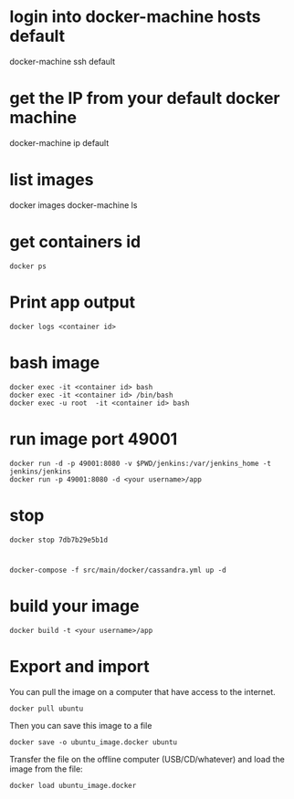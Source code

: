 # login into docker-machine hosts default
docker-machine ssh default

# get the IP from your default docker machine
docker-machine ip default

# list images
docker images
docker-machine ls

# get containers id
	docker ps

# Print app output
	docker logs <container id>

# bash image
	docker exec -it <container id> bash
	docker exec -it <container id> /bin/bash
	docker exec -u root  -it <container id> bash

# run image port 49001
	docker run -d -p 49001:8080 -v $PWD/jenkins:/var/jenkins_home -t jenkins/jenkins
	docker run -p 49001:8080 -d <your username>/app

# stop
	docker stop 7db7b29e5b1d

# 
	docker-compose -f src/main/docker/cassandra.yml up -d

# build your image
	docker build -t <your username>/app

 
# Export and import
You can pull the image on a computer that have access to the internet.

	docker pull ubuntu

Then you can save this image to a file

	docker save -o ubuntu_image.docker ubuntu

Transfer the file on the offline computer (USB/CD/whatever) and load the image from the file:

	docker load ubuntu_image.docker